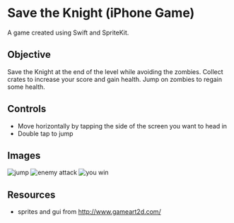 # Save the Knight (iPhone Game)

A game created using Swift and SpriteKit.

## Objective

Save the Knight at the end of the level while avoiding the zombies.  Collect crates to increase your score and gain health.  Jump on zombies to regain some health.

## Controls

* Move horizontally by tapping the side of the screen you want to head in
* Double tap to jump

## Images

![jump](http://i.imgur.com/OT33oUn.png "Jump")
![enemy attack](http://i.imgur.com/TL1v4xa.png "Enemy Attack")
![you win](http://i.imgur.com/PcDJQJT.png "You Win")

## Resources

* sprites and gui from http://www.gameart2d.com/
